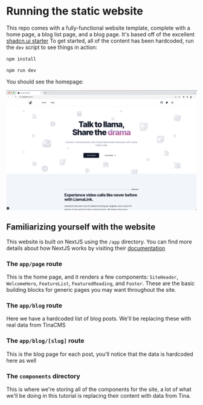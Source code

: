 # Running the static website

This repo comes with a fully-functional website template, complete with a home page, a blog list page, and a blog page. It's based off of the excellent [shadcn.ui starter](https://github.com/shadcn/ui)
To get started, all of the content has been hardcoded, run the `dev` script to see things in action:

```
npm install
```

```
npm run dev
```

You should see the homepage:

![Running the initial site](./images/step-1.png)

## Familiarizing yourself with the website

This website is built on NextJS using the `/app` directory. You can find more details about how NextJS works by visiting their [documentation](https://nextjs.org/docs/app)

### The `app/page` route

This is the home page, and it renders a few components: `SiteHeader`, `WelcomeHero`, `FeatureList`, `FeaturedReading`, and `Footer`. These are the basic
building blocks for generic pages you may want throughout the site.

### The `app/blog` route

Here we have a hardcoded list of blog posts. We'll be replacing these with real data from TinaCMS

### The `app/blog/[slug]` route

This is the blog page for each post, you'll notice that the data is hardcoded here as well

### The `components` directory

This is where we're storing all of the components for the site, a lot of what we'll be doing in this tutorial is replacing their
content with data from Tina.
